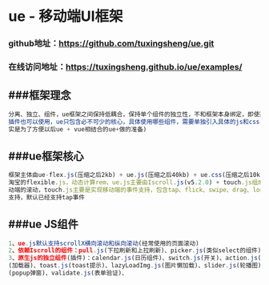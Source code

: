 # ue - 移动端UI框架

### github地址：https://github.com/tuxingsheng/ue.git
### 在线访问地址：https://tuxingsheng.github.io/ue/examples/

###框架理念
---
```javascript
分离、独立、组件，ue框架之间保持低耦合，保持单个组件的独立性，不和框架本身绑定，即使某个组件功能单独拿出去当做
插件也可以使用，ue只包含必不可少的核心，具体使用哪些组件，需要单独引入具体的js和css，看起来很符合组件的概念(其
实是为了方便以后ue + vue相结合的ue+做的准备)
```

###ue框架核心
---
```javascript
框架主体由ue-flex.js(压缩之后2kb) + ue.js(压缩之后40kb) + ue.css(压缩之后10kb)[共52kb]组成，ue-flex是
淘宝的flexible.js，动态计算rem，ue.js主要由Iscroll.js(v5.2.0) + touch.js组成，Iscroll.js主要是实现移
动端的滚动，touch.js主要是实现移动端的事件支持，包含tap、flick、swipe、drag、longtap、hold、pinch等事件
支持，默认已经支持tap事件
```

###ue JS组件
---
```javascript
1、ue.js默认支持scrollX横向滚动和纵向滚动(经常使用的页面滚动)
2、依赖Iscroll的组件：pull.js(下拉刷新和上拉刷新)、picker.js(类似select的组件)
3、原生js的独立组件(插件)：calendar.js(日历组件)、switch.js(开关)、action.js(actionsheet)、indicator.js
(加载器)、toast.js(toast提示)、lazyLoadImg.js(图片懒加载)、slider.js(轮播图)、dialog.js(对话框)、popup.js
(popup弹窗)、validate.js(表单验证)、
```